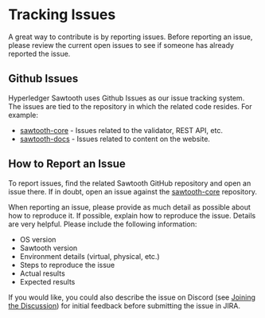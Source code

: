 <!--
 Copyright (c) 2015-2017, Intel Corporation.
 Copyright (c) 2020, Walmart Inc.
 Copyright 2022 Cargill Incorporated
 Licensed under Creative Commons Attribution 4.0 International License
 https://creativecommons.org/licenses/by/4.0/
-->

# Tracking Issues

A great way to contribute is by reporting issues. Before reporting an issue,
please review the current open issues to see if someone has already reported
the issue.

## Github Issues

Hyperledger Sawtooth uses Github Issues as our issue tracking system. The
issues are tied to the repository in which the related code resides. For
example:

* [sawtooth-core](https://github.com/hyperledger/sawtooth-core/issues) - Issues
    related to the validator, REST API, etc.
* [sawtooth-docs](https://github.com/hyperledger/sawtooth-docs/issues) - Issues
    related to content on the website.

## How to Report an Issue

To report issues, find the related Sawtooth GitHub repository and open an issue
there.  If in doubt, open an issue against the
[sawtooth-core](https://github.com/hyperledger/sawtooth-core/issues)
repository.

When reporting an issue, please provide as much detail as possible about how
to reproduce it. If possible, explain how to reproduce the issue.
Details are very helpful. Please include the following information:

* OS version
* Sawtooth version
* Environment details (virtual, physical, etc.)
* Steps to reproduce the issue
* Actual results
* Expected results

If you would like, you could also describe the issue on Discord
(see [Joining the Discussion](./join_the_discussion.html))
for initial feedback before submitting the issue in JIRA.
